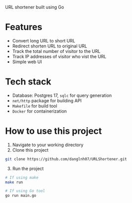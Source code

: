 URL shortener built using Go

# Features

- Convert long URL to short URL
- Redirect shorten URL to original URL
- Track the total number of visitor to the URL
- Track IP addresses of visitor who vist the URL
- Simple web UI

# Tech stack

- Database: Postgres 17, `sqlc` for query generation
- `net/http` package for building API
- `Makefile` for build tool
- `Docker` for containerization

# How to use this project

1. Navigate to your working directory
2. Clone this project

```bash
git clone https://github.com/danglnh07/URLShortener.git
```
3. Run the project

```bash
# If using make
make run

# If using Go tool
go run main.go
```

